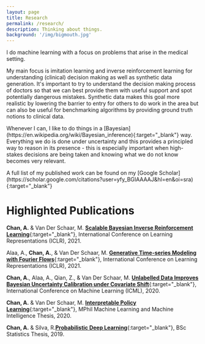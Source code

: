```yaml
---
layout: page
title: Research
permalink: /research/
description: Thinking about things.
background: '/img/bigmouth.jpg'
---
```

<p markdown="1">
I do machine learning with a focus on problems that arise in the medical setting.
</p>

<p markdown="1">
My main focus is imitation learning and inverse reinforcement learning for understanding (clinical) decision making as well as synthetic data generation. It's important to try to understand the decision making process of doctors so that we can best provide them with useful support and spot potentially dangerous mistakes. Synthetic data makes this goal more realistic by lowering the barrier to entry for others to do work in the area but can also be useful for benchmarking algorithms by providing ground truth notions to clinical data.
</p>

<p markdown="1">
Whenever I can, I like to do things in a [Bayesian](https://en.wikipedia.org/wiki/Bayesian_inference){:target="_blank"} way. Everything we do is done under uncertainty and this provides a principled way to reason in its presence - this is especially important when high-stakes decisions are being taken and knowing what we do not know becomes very relevant.
</p>

<p markdown="1">
A full list of my published work can be found on my [Google Scholar](https://scholar.google.com/citations?user=yfy_BGIAAAAJ&hl=en&oi=sra){:target="_blank"}
</p>

# Highlighted Publications

**Chan, A.** & Van Der Schaar, M. [**Scalable Bayesian Inverse Reinforcement Learning**](https://openreview.net/forum?id=4qR3coiNaIv){:target="_blank"}, International Conference on Learning Representations (ICLR), 2021.

Alaa, A., **Chan, A.**, & Van Der Schaar, M. [**Generative Time-series Modeling with Fourier Flows**](https://openreview.net/forum?id=PpshD0AXfA){:target="_blank"}, International Conference on Learning Representations (ICLR), 2021.

**Chan, A.**, Alaa, A., Qian, Z., & Van Der Schaar, M. [**Unlabelled Data Improves Bayesian Uncertainty Calibration under Covariate Shift**](https://arxiv.org/abs/2006.14988){:target="_blank"}, International Conference on Machine Learning (ICML), 2020.

**Chan, A.** & Van Der Schaar, M. [**Interpretable Policy Learning**](/docs/mphil_thesis.pdf){:target="_blank"}, MPhil Machine Learning and Machine Intelligence Thesis, 2020.

**Chan, A.** & Silva, R.[**Probabilistic Deep Learning**](/docs/bsc_thesis.pdf){:target="_blank"}, BSc Statistics Thesis, 2019.